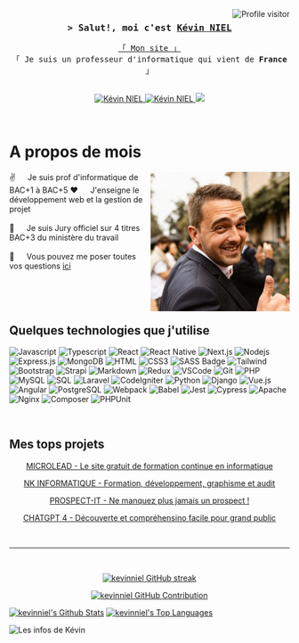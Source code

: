 <a href="https://komarev.com/ghpvc/?username=kevinniel">
  <img align="right" src="https://komarev.com/ghpvc/?username=kevinniel&label=Visitors&color=0e75b6&style=flat" alt="Profile visitor" />
</a>


<!-- [![wakatime](https://wakatime.com/badge/user/eebb3dd8-d9b2-40de-9b88-6fd6cac99dbc.svg)](https://wakatime.com/@eebb3dd8-d9b2-40de-9b88-6fd6cac99dbc) -->

<!-- Intro  -->
<h3 align="center">
        <samp>&gt; Salut!, moi c'est
                <b><a target="_blank" href="https://kevinniel.fr">Kévin NIEL</a></b>
        </samp>
</h3>


<p align="center"> 
  <samp>
    <a href="https://kevinniel.fr">「 Mon site 」</a>
    <br>
    「 Je suis un professeur d'informatique qui vient de <b>France</b> 」
    <br>
    <br>
  </samp>
</p>

<p align="center">
 <a href="https://kevinniel.fr" target="blank">
  <img src="https://img.shields.io/badge/Website-DC143C?style=for-the-badge&logo=medium&logoColor=white" alt="Kévin NIEL" />
 </a>
 <a href="[https://linkedin.com/in/kevinniel](https://www.linkedin.com/in/kevinniel/)" target="_blank">
  <img src="https://img.shields.io/badge/LinkedIn-0077B5?style=for-the-badge&logo=linkedin&logoColor=white" alt="Kévin NIEL"/>
 </a>
 <a href="[https://twitter.com/kevinniel49](https://twitter.com/kevinniel49)" target="_blank">
  <img src="https://img.shields.io/badge/Twitter-1DA1F2?style=for-the-badge&logo=twitter&logoColor=white" />
 </a>
</p>
<br />

<!-- About Section -->
 # A propos de mois
 
<p>
 <img align="right" width="250" src="/assets/kevinniel.jpeg" alt="Kévin NIEL" />
  
 ✌️ &emsp; Je suis prof d'informatique de BAC+1 à BAC+5
 ❤️ &emsp; J'enseigne le développement web et la gestion de projet<br/><br/>
 📧 &emsp; Je suis Jury officiel sur 4 titres BAC+3 du ministère du travail<br/><br/>
 💬 &emsp; Vous pouvez me poser toutes vos questions [ici](https://linkedin.com/in/kevinniel)

</p>

<br/>
<br/>
<br/>

## Quelques technologies que j'utilise

![Javascript](https://img.shields.io/badge/Javascript-F0DB4F?style=for-the-badge&labelColor=black&logo=javascript&logoColor=F0DB4F)
![Typescript](https://img.shields.io/badge/Typescript-007acc?style=for-the-badge&labelColor=black&logo=typescript&logoColor=007acc)
![React](https://img.shields.io/badge/-React-61DBFB?style=for-the-badge&labelColor=black&logo=react&logoColor=61DBFB)
![React Native](https://img.shields.io/badge/React_Native-20232A?style=for-the-badge&logo=react&logoColor=61DAFB)
![Next.js](https://img.shields.io/badge/next.js-000000?style=for-the-badge&logo=nextdotjs&logoColor=white)
![Nodejs](https://img.shields.io/badge/Nodejs-3C873A?style=for-the-badge&labelColor=black&logo=node.js&logoColor=3C873A)
![Express.js](https://img.shields.io/badge/Express.js-000000?style=for-the-badge&logo=express&logoColor=white)
![MongoDB](https://img.shields.io/badge/MongoDB-4EA94B?style=for-the-badge&logo=mongodb&logoColor=white)
![HTML](https://img.shields.io/badge/HTML5-E34F26?style=for-the-badge&logo=html5&logoColor=white)
![CSS3](https://img.shields.io/badge/CSS3-1572B6?style=for-the-badge&logo=css3&logoColor=white)
![SASS Badge](https://img.shields.io/badge/Sass-CC6699?style=for-the-badge&logo=sass&logoColor=white)
![Tailwind](https://img.shields.io/badge/Tailwind_CSS-092749?style=for-the-badge&logo=tailwindcss&logoColor=06B6D4&labelColor=000000)
![Bootstrap](https://img.shields.io/badge/Bootstrap-563D7C?style=for-the-badge&logo=bootstrap&logoColor=white)
![Strapi](https://img.shields.io/badge/strapi-2E7EEA?style=for-the-badge&logo=strapi&logoColor=white)
![Markdown](https://img.shields.io/badge/Markdown-000000?style=for-the-badge&logo=markdown&logoColor=white)
![Redux](https://img.shields.io/badge/Redux-593D88?style=for-the-badge&logo=redux&logoColor=white)
![VSCode](https://img.shields.io/badge/Visual_Studio-0078d7?style=for-the-badge&logo=visual%20studio&logoColor=white)
![Git](https://img.shields.io/badge/Git-F05032?style=for-the-badge&logo=git&logoColor=white)
![PHP](https://img.shields.io/badge/PHP-777BB4?style=for-the-badge&logo=php&logoColor=white)
![MySQL](https://img.shields.io/badge/MySQL-4479A1?style=for-the-badge&logo=mysql&logoColor=white)
![SQL](https://img.shields.io/badge/SQL-F80000?style=for-the-badge&logo=sql&logoColor=white)
![Laravel](https://img.shields.io/badge/Laravel-FF2D20?style=for-the-badge&logo=laravel&logoColor=white)
![CodeIgniter](https://img.shields.io/badge/CodeIgniter-EF4223?style=for-the-badge&logo=codeigniter&logoColor=white)
![Python](https://img.shields.io/badge/Python-3776AB?style=for-the-badge&logo=python&logoColor=white)
![Django](https://img.shields.io/badge/Django-092E20?style=for-the-badge&logo=django&logoColor=white)
![Vue.js](https://img.shields.io/badge/Vue.js-4FC08D?style=for-the-badge&logo=vue.js&logoColor=white)
![Angular](https://img.shields.io/badge/Angular-DD0031?style=for-the-badge&logo=angular&logoColor=white)
![PostgreSQL](https://img.shields.io/badge/PostgreSQL-336791?style=for-the-badge&logo=postgresql&logoColor=white)
![Webpack](https://img.shields.io/badge/Webpack-8DD6F9?style=for-the-badge&logo=webpack&logoColor=black)
![Babel](https://img.shields.io/badge/Babel-F9DC3E?style=for-the-badge&logo=babel&logoColor=black)
![Jest](https://img.shields.io/badge/Jest-C21325?style=for-the-badge&logo=jest&logoColor=white)
![Cypress](https://img.shields.io/badge/Cypress-17202C?style=for-the-badge&logo=cypress&logoColor=white)
![Apache](https://img.shields.io/badge/Apache-D22128?style=for-the-badge&logo=apache&logoColor=white)
![Nginx](https://img.shields.io/badge/Nginx-009639?style=for-the-badge&logo=nginx&logoColor=white)
![Composer](https://img.shields.io/badge/Composer-885630?style=for-the-badge&logo=composer&logoColor=white)
![PHPUnit](https://img.shields.io/badge/PHPUnit-3C873A?style=for-the-badge&logo=phpunit&logoColor=white)


<br/>

## Mes tops projets

<p align="center">
  <a href="https://microlead.fr/" target="_blank">
    MICROLEAD - Le site gratuit de formation continue en informatique
  </a>
</p>
<p align="center">
  <a href="https://nkinformatique.com/" target="_blank">
    NK INFORMATIQUE - Formation, développement, graphisme et audit
  </a>
</p>
<p align="center">
  <a href="https://prospect-it.com/" target="_blank">
    PROSPECT-IT - Ne manquez plus jamais un prospect !
  </a>
</p>
<p align="center">
  <a href="https://www.amazon.fr/Chat-GPT-exploiter-lIntelligence-Artificielle/dp/B0C1JJTJJ6" target="_blank">
    CHATGPT 4 - Découverte et compréhensino facile pour grand public
  </a>
</p>

<br/>
<hr/>
<br/>

<p align="center">
  <a href="https://github.com/keviniel">
    <img src="https://github-readme-streak-stats.herokuapp.com/?user=kevinniel&theme=radical&border=7F3FBF&background=0D1117" alt="kevinniel GitHub streak"/>
  </a>
</p>

<p align="center">
  <a href="https://github.com/kevinniel">
    <img src="https://github-profile-summary-cards.vercel.app/api/cards/profile-details?username=kevinniel&theme=radical" alt="kevinniel GitHub Contribution"/>
  </a>
</p>

<a> 
    <a href="https://github.com/kevinniel"><img alt="kevinniel's Github Stats" src="https://denvercoder1-github-readme-stats.vercel.app/api?username=kevinniel&show_icons=true&count_private=true&theme=react&border_color=7F3FBF&bg_color=0D1117&title_color=F85D7F&icon_color=F8D866" height="192px" width="49.5%"/></a>
  <a href="https://github.com/kevinniel"><img alt="kevinniel's Top Languages" src="https://denvercoder1-github-readme-stats.vercel.app/api/top-langs/?username=kevinniel&langs_count=8&layout=compact&theme=react&border_color=7F3FBF&bg_color=0D1117&title_color=F85D7F&icon_color=F8D866" height="192px" width="49.5%"/></a>
  <br/>
</a>


![Les infos de Kévin](https://github-readme-activity-graph.vercel.app/graph?username=kevinniel&custom_title=Kevin%20NIEL's%20GitHub%20Activity%20Graph&bg_color=0D1117&color=7F3FBF&line=7F3FBF&point=7F3FBF&area_color=FFFFFF&title_color=FFFFFF&area=true)
